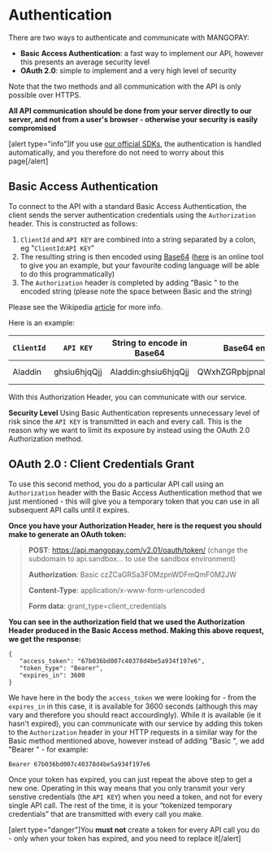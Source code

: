# Authentication

There are two ways to authenticate and communicate with MANGOPAY:
* **Basic Access Authentication**: a fast way to implement our API, however this presents an average security level
* **OAuth 2.0**: simple to implement and a very high level of security

Note that the two methods and all communication with the API is only possible over HTTPS.

**All API communication should be done from your server directly to our server, and not from a user's browser - otherwise your security is easily compromised**

[alert type="info"]If you use [our official SDKs](/guide/sdk-kits), the authentication is handled automatically, and you therefore do not need to worry about this page[/alert]

## Basic Access Authentication

To connect to the API with a standard Basic Access Authentication, the client sends the server authentication credentials using the `Authorization` header. This is constructed as follows:

1. `ClientId` and `API KEY` are combined into a string separated by a colon, eg "`ClientId`:`API KEY`"
2. The resulting string is then encoded using [Base64](https://en.wikipedia.org/wiki/Base64) ([here](http://www.motobit.com/util/base64-decoder-encoder.asp) is an online tool to give you an example, but your favourite coding language will be able to do this programmatically)
3. The `Authorization` header is completed by adding "Basic " to the encoded string (please note the space between Basic and the string)

Please see the Wikipedia [article](https://en.wikipedia.org/wiki/Basic_access_authentication) for more info.

Here is an example:

| `ClientId` | `API KEY` | String to encode in Base64 | Base64 encoded string | Authorization Header |
| -------- | -------- | -------- | -------- | -------- |
| Aladdin     | ghsiu6hjqQjj      | Aladdin:ghsiu6hjqQjj     | QWxhZGRpbjpnaHNpdTZoanFRamo=      | Basic QWxhZGRpbjpnaHNpdTZoanFRamo=     |

With this Authorization Header, you can communicate with our service.

**Security Level**
Using Basic Authentication represents unnecessary level of risk since the `API KEY` is transmitted in each and every call. This is the reason why we want to limit its exposure by instead using the OAuth 2.0 Authorization method.


## OAuth 2.0 : Client Credentials Grant

To use this second method, you do a particular API call using an `Authorization` header with the Basic Access Authentication method that we just mentioned - this will give you a temporary token that you can use in all subsequent API calls until it expires.

**Once you have your Authorization Header, here is the request you should make to generate an OAuth token:**
> **POST**: https://api.mangopay.com/v2.01/oauth/token/ (change the subdomain to api.sandbox... to use the sandbox environment)
> 
> **Authorization**: Basic czZCaGRSa3F0MzpnWDFmQmF0M2JW
> 
> **Content-Type**: application/x-www-form-urlencoded
> 
> **Form data**:  grant_type=client_credentials


**You can see in the authorization field that we used the Authorization Header produced in the Basic Access method. Making this above request, we get the response:**

```
{
   "access_token": "67b036bd007c40378d4be5a934f197e6",
   "token_type": "Bearer",
   "expires_in": 3600
}
```

We have here in the body the `access_token` we were looking for - from the `expires_in` in this case, it is available for 3600 seconds (although this may vary and therefore you should react accourdingly). While it is available (ie it hasn't expired), you can communicate with our service by adding this token to the `Authorization` header in your HTTP requests in a similar way for the Basic method mentioned above, however instead of adding "Basic ", we add "Bearer " - for example:

```
Bearer 67b036bd007c40378d4be5a934f197e6
```

Once your token has expired, you can just repeat the above step to get a new one. Operating in this way means that you only transmit your very senstive credentials (the `API KEY`) when you need a token, and not for every single API call. The rest of the time, it is your “tokenized temporary credentials” that are transmitted with every call you make.

[alert type="danger"]You **must not** create a token for every API call you do - only when your token has expired, and you need to replace it[/alert]